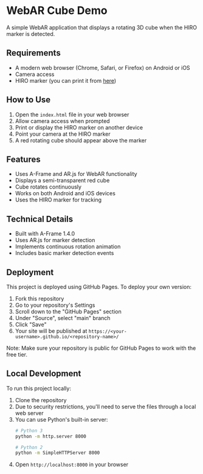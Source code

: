 # WebAR Cube Demo

A simple WebAR application that displays a rotating 3D cube when the HIRO marker is detected.

## Requirements

- A modern web browser (Chrome, Safari, or Firefox) on Android or iOS
- Camera access
- HIRO marker (you can print it from [here](https://raw.githubusercontent.com/AR-js-org/AR.js/master/data/images/HIRO.jpg))

## How to Use

1. Open the `index.html` file in your web browser
2. Allow camera access when prompted
3. Print or display the HIRO marker on another device
4. Point your camera at the HIRO marker
5. A red rotating cube should appear above the marker

## Features

- Uses A-Frame and AR.js for WebAR functionality
- Displays a semi-transparent red cube
- Cube rotates continuously
- Works on both Android and iOS devices
- Uses the HIRO marker for tracking

## Technical Details

- Built with A-Frame 1.4.0
- Uses AR.js for marker detection
- Implements continuous rotation animation
- Includes basic marker detection events

## Deployment

This project is deployed using GitHub Pages. To deploy your own version:

1. Fork this repository
2. Go to your repository's Settings
3. Scroll down to the "GitHub Pages" section
4. Under "Source", select "main" branch
5. Click "Save"
6. Your site will be published at `https://<your-username>.github.io/<repository-name>/`

Note: Make sure your repository is public for GitHub Pages to work with the free tier.

## Local Development

To run this project locally:

1. Clone the repository
2. Due to security restrictions, you'll need to serve the files through a local web server
3. You can use Python's built-in server:
   ```bash
   # Python 3
   python -m http.server 8000
   
   # Python 2
   python -m SimpleHTTPServer 8000
   ```
4. Open `http://localhost:8000` in your browser 
